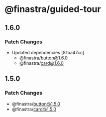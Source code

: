 # @finastra/guided-tour

## 1.6.0

### Patch Changes

- Updated dependencies [81ba47cc]
  - @finastra/button@1.6.0
  - @finastra/card@1.6.0

## 1.5.0

### Patch Changes

- @finastra/button@1.5.0
- @finastra/card@1.5.0
